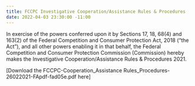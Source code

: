 ```yaml
---
title: FCCPC Investigative Cooperation/Assistance Rules & Procedures
date: 2022-04-03 23:30:00 -11:00
---
```


In exercise of the powers conferred upon it by Sections 17, 18, 68(4) and 163(2) of the Federal Competition and Consumer Protection Act, 2018 (“the Act”), and all other powers enabling it in that behalf, the Federal Competition and Consumer Protection Commission (Commission) hereby makes the Investigative Cooperation/Assistance Rules & Procedures 2021.


[Download the FCCPC-Cooperation_Assistance Rules_Procedures-26022021-FApdf-fad05e.pdf here] 